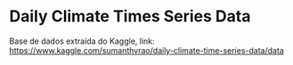 # Daily Climate Times Series Data

Base de dados extraída do Kaggle, link: https://www.kaggle.com/sumanthvrao/daily-climate-time-series-data/data
